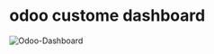 # odoo custome dashboard

![Odoo-Dashboard](https://user-images.githubusercontent.com/93027929/210173692-2e8e97e8-74ca-43b2-b71e-420ae2f2ef36.png)

